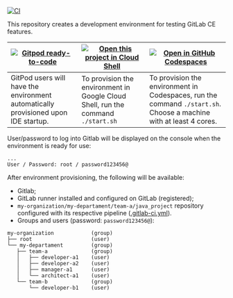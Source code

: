 [![CI](https://github.com/danielmenezesbr/gitlab-dev-env/workflows/CI/badge.svg)](https://github.com/danielmenezesbr/gitlab-dev-env/actions)

This repository creates a development environment for testing GitLab CE features.

| [![Gitpod ready-to-code](https://gitpod.io/button/open-in-gitpod.svg)](https://gitpod.io/#https://github.com/danielmenezesbr/gitlab-dev-env) | [![Open this project in Cloud Shell](http://gstatic.com/cloudssh/images/open-btn.png)](https://console.cloud.google.com/cloudshell/open?git_repo=https://github.com/danielmenezesbr/gitlab-dev-env) | [![Open in GitHub Codespaces](https://github.com/codespaces/badge.svg)](https://github.com/codespaces/new?hide_repo_select=true&ref=main&repo=danielmenezesbr/gitlab-dev-env) |
| --- | --- | --- |
| GitPod users will have the environment automatically provisioned upon IDE startup. | To provision the environment in Google Cloud Shell, run the command `./start.sh` | To provision the environment in Codespaces, run the command `./start.sh`. Choose a machine with at least 4 cores. |

User/password to log into Gitlab will be displayed on the console when the environment is ready for use:

```
...
User / Password: root / password123456@
```

After environment provisioning, the following will be available:
 - Gitlab;
 - GitLab runner installed and configured on GitLab (registered);
 - `my-organization/my-departament/team-a/java_project` repository configured with its respective pipeline ([.gitlab-ci.yml](https://github.com/danielmenezesbr/helloworld/blob/master/.gitlab-ci.yml)).
 - Groups and users (password: `password123456@`):

 ```
 my-organization            (group)
├── root                   (user)
└── my-departament         (group)
    ├── team-a              (group)
    │   ├── developer-a1    (user)
    │   ├── developer-a2    (user)
    │   ├── manager-a1      (user)
    │   └── architect-a1    (user)
    └── team-b              (group)
        └── developer-b1    (user)
 ```
